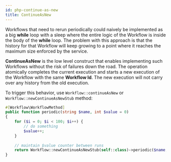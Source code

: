 ```yaml
---
id: php-continue-as-new
title: ContinueAsNew
---
```


Workflows that need to rerun periodically could naively be implemented as a big **while** loop with
a sleep where the entire logic of the Workflow is inside the body of the **while** loop. The problem
with this approach is that the history for that Workflow will keep growing to a point where it
reaches the maximum size enforced by the service.

**ContinueAsNew** is the low level construct that enables implementing such Workflows without the
risk of failures down the road. The operation atomically completes the current execution and starts
a new execution of the Workflow with the same **Workflow Id**. The new execution will not carry
over any history from the old execution.

To trigger this behavior, use `Workflow::continueAsNew` or `Workflow::newContinueAsNewStub` method:

```php
#[Workflow\WorkflowMethod]
public function periodic(string $name, int $value = 0)
{
    for ($i = 0; $i < 100; $i++) {
        // do something
        $value++;
    }
    
    // maintain $value counter between runs
    return Workflow::newContinueAsNewStub(self::class)->periodic($name, $value);
}
```
